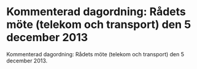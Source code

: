 # Kommenterad dagordning: Rådets möte (telekom och transport) den 5 december 2013

Kommenterad dagordning: Rådets möte (telekom och transport) den 5 december 2013\.
